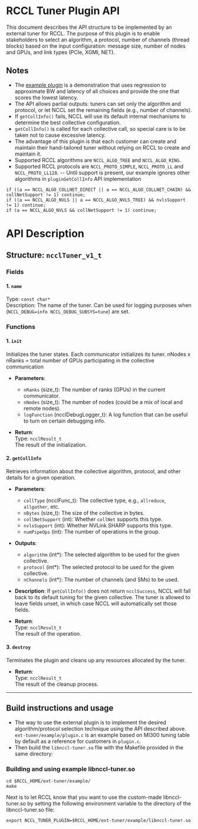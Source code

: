 # RCCL Tuner Plugin API 

This document describes the API structure to be implemented by an external tuner for RCCL. The purpose of this plugin is to enable stakeholders to select an algorithm, a protocol, number of channels (thread blocks) based on the input configuration: message size, number of nodes and GPUs, and link types (PCIe, XGMI, NET).

## Notes
- The [example plugin](ext-tuner/example/plugin.c) is a demonstration that uses regression to approximate BW and latency of all choices and provide the one that scores the lowest latency.
- The API allows partial outputs: tuners can set only the algorithm and protocol, or let NCCL set the remaining fields (e.g., number of channels).
- If `getCollInfo()` fails, NCCL will use its default internal mechanisms to determine the best collective configuration.
- `getCollInfo()` is called for each collective call, so special care is to be taken not to cause excessive latency.
- The advantage of this plugin is that each customer can create and maintain their hand-tailored tuner without relying on RCCL to create and maintain it.
- Supported RCCL algorithms are `NCCL_ALGO_TREE` and `NCCL_ALGO_RING`.
- Supported RCCL protocols are `NCCL_PROTO_SIMPLE`, `NCCL_PROTO_LL` and `NCCL_PROTO_LL128`.
-- Until support is present, our example ignores other algorithms in `pluginGetCollInfo` API implementation
```
if ((a == NCCL_ALGO_COLLNET_DIRECT || a == NCCL_ALGO_COLLNET_CHAIN) && collNetSupport != 1) continue;
if ((a == NCCL_ALGO_NVLS || a == NCCL_ALGO_NVLS_TREE) && nvlsSupport != 1) continue;
if (a == NCCL_ALGO_NVLS && collNetSupport != 1) continue;
```
# API Description 
## Structure: `ncclTuner_v1_t`

### Fields

#### 1. `name`
  Type: `const char*`  
  Description: The name of the tuner. Can be used for logging purposes when (`NCCL_DEBUG=info NCCL_DEBUG_SUBSYS=tune`) are set.

### Functions

#### 1. `init`

Initializes the tuner states. Each communicator initializes its tuner. nNodes x nRanks = total number of GPUs participating in the collective communication

- **Parameters**:
  - `nRanks` (size_t): The number of ranks (GPUs) in the current communicator.
  - `nNodes` (size_t): The number of nodes (could be a mix of local and remote nodes).
  - `logFunction` (ncclDebugLogger_t): A log function that can be useful to turn on certain debugging info.

- **Return**:  
  Type: `ncclResult_t`  
  The result of the initialization.

#### 2. `getCollInfo`

Retrieves information about the collective algorithm, protocol, and other details for a given operation.

- **Parameters**:
  - `collType` (ncclFunc_t): The collective type, e.g., `allreduce`, `allgather`, etc.
  - `nBytes` (size_t): The size of the collective in bytes.
  - `collNetSupport` (int): Whether `collNet` supports this type.
  - `nvlsSupport` (int): Whether NVLink SHARP supports this type.
  - `numPipeOps` (int): The number of operations in the group.
  
- **Outputs**:
  - `algorithm` (int*): The selected algorithm to be used for the given collective.
  - `protocol` (int*): The selected protocol to be used for the given collective.
  - `nChannels` (int*): The number of channels (and SMs) to be used.
  
- **Description**:
  If `getCollInfo()` does not return `ncclSuccess`, NCCL will fall back to its default tuning for the given collective. The tuner is allowed to leave fields unset, in which case NCCL will automatically set those fields.

- **Return**:  
  Type: `ncclResult_t`  
  The result of the operation.

#### 3. `destroy`

Terminates the plugin and cleans up any resources allocated by the tuner.

- **Return**:  
  Type: `ncclResult_t`  
  The result of the cleanup process.

---


## Build instructions and usage

- The way to use the external plugin is to implement the desired algorithm/protocol selection technique using the API described above. `ext-tuner/example/plugin.c` is an example based on MI300 tuning table by default as a reference for customers in `plugin.c`.
- Then build the `libnccl-tuner.so` file with the Makefile provided in the same directory:

### Building and using example libnccl-tuner.so
```
cd $RCCL_HOME/ext-tuner/example/ 
make
```
Next is to let RCCL know that you want to use the custom-made libnccl-tuner.so by setting the following environment variable to the directory of the libnccl-tuner.so file:

```
export NCCL_TUNER_PLUGIN=$RCCL_HOME/ext-tuner/example/libnccl-tuner.so
```

